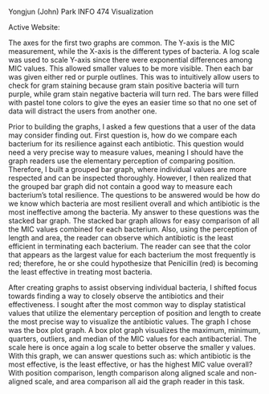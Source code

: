 Yongjun (John) Park
INFO 474
Visualization

Active Website: 


The axes for the first two graphs are common. The Y-axis is the MIC measurement, while the X-axis is the different types of bacteria.  A log scale was used to scale Y-axis since there were exponential differences among MIC values. This allowed smaller values to be more visible. Then each bar was given either red or purple outlines. This was to intuitively allow users to check for gram staining because gram stain positive bacteria will turn purple, while gram stain negative bacteria will turn red. The bars were filled with pastel tone colors to give the eyes an easier time so that no one set of data will distract the users from another one.

Prior to building the graphs, I asked a few questions that a user of the data may consider finding out. First question is, how do we compare each bacterium for its resilience against each antibiotic. This question would need a very precise way to measure values, meaning I should have the graph readers use the elementary perception of comparing position. Therefore, I built a grouped bar graph, where individual values are more respected and can be inspected thoroughly. However, I then realized that the grouped bar graph did not contain a good way to measure each bacterium’s total resilience. The questions to be answered would be how do we know which bacteria are most resilient overall and which antibiotic is the most ineffective among the bacteria. My answer to these questions was the stacked bar graph. The stacked bar graph allows for easy comparison of all the MIC values combined for each bacterium. Also, using the perception of length and area, the reader can observe which antibiotic is the least efficient in terminating each bacterium. The reader can see that the color that appears as the largest value for each bacterium the most frequently is red; therefore, he or she could hypothesize that Penicillin (red) is becoming the least effective in treating most bacteria. 

After creating graphs to assist observing individual bacteria, I shifted focus towards finding a way to closely observe the antibiotics and their effectiveness. I sought after the most common way to display statistical values that utilize the elementary perception of position and length to create the most precise way to visualize the antibiotic values. The graph I chose was the box plot graph. A box plot graph visualizes the maximum, minimum, quarters, outliers, and median of the MIC values for each antibacterial. The scale here is once again a log scale to better observe the smaller y values. With this graph, we can answer questions such as: which antibiotic is the most effective, is the least effective, or has the highest MIC value overall? With position comparison, length comparison along aligned scale and non-aligned scale, and area comparison all aid the graph reader in this task.
